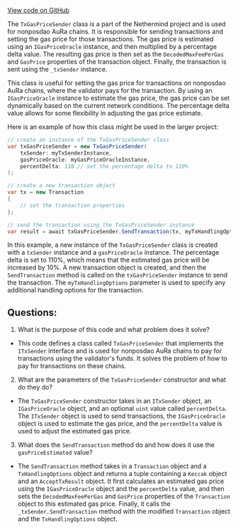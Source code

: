[View code on GitHub](https://github.com/nethermindeth/nethermind/Nethermind.Consensus.AuRa/Transactions/TxGasPriceSender.cs)

The `TxGasPriceSender` class is a part of the Nethermind project and is used for nonposdao AuRa chains. It is responsible for sending transactions and setting the gas price for those transactions. The gas price is estimated using an `IGasPriceOracle` instance, and then multiplied by a percentage delta value. The resulting gas price is then set as the `DecodedMaxFeePerGas` and `GasPrice` properties of the transaction object. Finally, the transaction is sent using the `_txSender` instance.

This class is useful for setting the gas price for transactions on nonposdao AuRa chains, where the validator pays for the transaction. By using an `IGasPriceOracle` instance to estimate the gas price, the gas price can be set dynamically based on the current network conditions. The percentage delta value allows for some flexibility in adjusting the gas price estimate.

Here is an example of how this class might be used in the larger project:

```csharp
// create an instance of the TxGasPriceSender class
var txGasPriceSender = new TxGasPriceSender(
    txSender: myTxSenderInstance,
    gasPriceOracle: myGasPriceOracleInstance,
    percentDelta: 110 // set the percentage delta to 110%
);

// create a new transaction object
var tx = new Transaction
{
    // set the transaction properties
};

// send the transaction using the TxGasPriceSender instance
var result = await txGasPriceSender.SendTransaction(tx, myTxHandlingOptions);
```

In this example, a new instance of the `TxGasPriceSender` class is created with a `txSender` instance and a `gasPriceOracle` instance. The percentage delta is set to 110%, which means that the estimated gas price will be increased by 10%. A new transaction object is created, and then the `SendTransaction` method is called on the `txGasPriceSender` instance to send the transaction. The `myTxHandlingOptions` parameter is used to specify any additional handling options for the transaction.
## Questions: 
 1. What is the purpose of this code and what problem does it solve?
- This code defines a class called `TxGasPriceSender` that implements the `ITxSender` interface and is used for nonposdao AuRa chains to pay for transactions using the validator's funds. It solves the problem of how to pay for transactions on these chains.

2. What are the parameters of the `TxGasPriceSender` constructor and what do they do?
- The `TxGasPriceSender` constructor takes in an `ITxSender` object, an `IGasPriceOracle` object, and an optional `uint` value called `percentDelta`. The `ITxSender` object is used to send transactions, the `IGasPriceOracle` object is used to estimate the gas price, and the `percentDelta` value is used to adjust the estimated gas price.

3. What does the `SendTransaction` method do and how does it use the `gasPriceEstimated` value?
- The `SendTransaction` method takes in a `Transaction` object and a `TxHandlingOptions` object and returns a tuple containing a `Keccak` object and an `AcceptTxResult` object. It first calculates an estimated gas price using the `IGasPriceOracle` object and the `percentDelta` value, and then sets the `DecodedMaxFeePerGas` and `GasPrice` properties of the `Transaction` object to this estimated gas price. Finally, it calls the `_txSender.SendTransaction` method with the modified `Transaction` object and the `TxHandlingOptions` object.